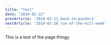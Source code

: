 ```yaml
---
title: "Test"
date: "2010-02-22"
prevArticle: '2010-02-21_back-to-pandora'
nextArticle: '2010-02-26_run-of-the-mill-week'
---
```

This is a test of the page thingy